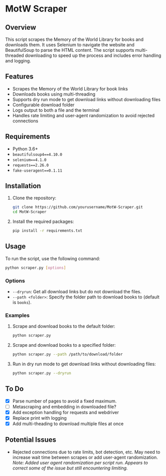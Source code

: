 # MotW Scraper

## Overview

This script scrapes the Memory of the World Library for books and downloads them. It uses Selenium to navigate the website and BeautifulSoup to parse the HTML content. The script supports multi-threaded downloading to speed up the process and includes error handling and logging.

## Features

- Scrapes the Memory of the World Library for book links
- Downloads books using multi-threading
- Supports dry run mode to get download links without downloading files
- Configurable download folder
- Logs output to both a file and the terminal
- Handles rate limiting and user-agent randomization to avoid rejected connections

## Requirements

- Python 3.6+
- `beautifulsoup4==4.10.0`
- `selenium==4.1.0`
- `requests==2.26.0`
- `fake-useragent==0.1.11`

## Installation

1. Clone the repository:

    ```sh
    git clone https://github.com/yourusername/MotW-Scraper.git
    cd MotW-Scraper
    ```

2. Install the required packages:

    ```sh
    pip install -r requirements.txt
    ```

## Usage

To run the script, use the following command:

```sh
python scraper.py [options]
```

### Options

- `--dryrun`: Get all download links but do not download the files.
- `--path <folder>`: Specify the folder path to download books to (default is `books`).

### Examples

1. Scrape and download books to the default folder:

    ```sh
    python scraper.py
    ```

2. Scrape and download books to a specified folder:

    ```sh
    python scraper.py --path /path/to/download/folder
    ```

3. Run in dry run mode to get download links without downloading files:

    ```sh
    python scraper.py --dryrun
    ```

## To Do

- [X] Parse number of pages to avoid a fixed maximum.
- [ ] Metascraping and embedding in downloaded file?
- [X] Add exception handling for requests and webdriver
- [X] Replace print with logging
- [X] Add multi-theading to download multiple files at once

## Potential Issues

- Rejected connections due to rate limits, bot detection, etc. May need to increase wait time between scrapes or add user-agent randomization.
*Note: Added user agent randomization per script run. Appears to correct some of the issue but still encountering limiting.*
